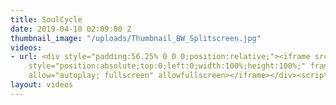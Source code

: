 ```yaml
---
title: SoulCycle
date: 2019-04-10 02:09:00 Z
thumbnail_image: "/uploads/Thumbnail_BW_Splitscreen.jpg"
videos:
- url: <div style="padding:56.25% 0 0 0;position:relative;"><iframe src="https://player.vimeo.com/video/329197623?autoplay=1&title=0&byline=0&portrait=0"
    style="position:absolute;top:0;left:0;width:100%;height:100%;" frameborder="0"
    allow="autoplay; fullscreen" allowfullscreen></iframe></div><script src="https://player.vimeo.com/api/player.js"></script>
layout: videos
---
```


